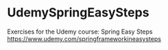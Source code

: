 # UdemySpringEasySteps
Exercises for the Udemy course: Spring Easy Steps
https://www.udemy.com/springframeworkineasysteps


